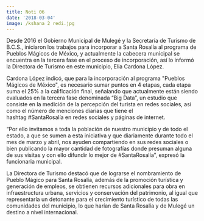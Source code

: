 ```yaml
---
title: Noti 06
date: '2018-03-04'
image: /kshana 2 redi.jpg
---
```

Desde 2016 el Gobierno Municipal de Mulegé y la Secretaría de Turismo de B.C.S., iniciaron los trabajos para incorporar a Santa Rosalía al programa de Pueblos Mágicos de México, y actualmente la cabecera municipal se encuentra en la tercera fase en el proceso de incorporación, así lo informó la Directora de Turismo en este municipio, Elia Cardona López.

Cardona López indicó, que para la incorporación al programa &quot;Pueblos Mágicos de México&quot;, es necesario sumar puntos en 4 etapas, cada etapa suma el 25% a la calificación final, señalando que actualmente están siendo evaluados en la tercera fase denominada “Big Data”, un estudio que consiste en la medición de la percepción del turista en redes sociales, así como el número de menciones diarias que tiene el hashtag #SantaRosalía en redes sociales y páginas de internet.

“Por ello invitamos a toda la población de nuestro municipio y de todo el estado, a que se sumen a esta iniciativa y que diariamente durante todo el mes de marzo y abril, nos ayuden compartiendo en sus redes sociales o bien publicando la mayor cantidad de fotografías donde presuman alguna de sus visitas y con ello difundir lo mejor de #SantaRosalía”, expresó la funcionaria municipal. 

La Directora de Turismo destacó que de lograrse el nombramiento de Pueblo Mágico para Santa Rosalía, además de la promoción turística y generación de empleos, se obtienen recursos adicionales para obra en infraestructura urbana, servicios y conservación del patrimonio, al igual que representaría un detonante para el crecimiento turístico de todas las comunidades del municipio, lo que harían de Santa Rosalía y de Mulegé un destino a nivel internacional.
